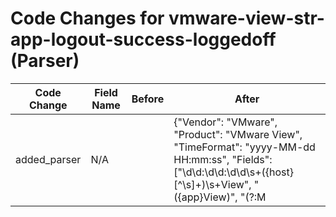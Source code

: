 # Code Changes for vmware-view-str-app-logout-success-loggedoff (Parser)

| Code Change | Field Name | Before | After |
|-------------|------------|--------|-------|
| added_parser | N/A |  | {"Vendor": "VMware", "Product": "VMware View", "TimeFormat": "yyyy-MM-dd HH:mm:ss", "Fields": ["\d\d:\d\d:\d\d\s+({host}[^\s]+)\s+View", "({app}View)", "(?:M|m)achine\s+({dest_host}[\w\-.]+)", "(?:U|u)ser\s+(({domain}[^\\\s]+)\\+)?(({email_address}[^@\s]+@[^@\s]+)|({user}[\w\.\-\!\#\^\~]{1,40}\$?))", "({additional_info}User\s[^\"]+?)\s*$", "({operation}logged off)"], "Name": "vmware-view-str-app-logout-success-loggedoff", "ParserVersion": "v1.0.0", "Conditions": [" View ", " has logged off from "]} |